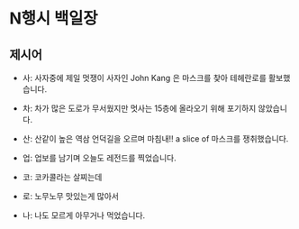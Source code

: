 # N행시 백일장

## 제시어
- 사: 사자중에 제일 멋쟁이 사자인 John Kang 은 마스크를 찾아 테헤란로를 활보했습니다.
- 차: 차가 많은 도로가 무서웠지만 멋사는 15층에 올라오기 위해 포기하지 않았습니다.
- 산: 산같이 높은 역삼 언덕길을 오르며 마침내!! a slice of 마스크를 쟁취했습니다.
- 업: 업보를 남기며 오늘도 레전드를 찍었습니다. 

- 코: 코카콜라는 살찌는데
- 로: 노무노무 맛있는게 많아서
- 나: 나도 모르게 아무거나 먹었습니다.